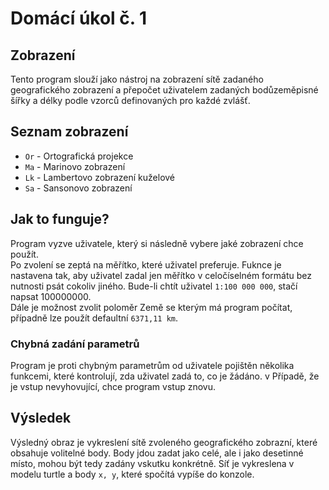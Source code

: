 # Domácí úkol č. 1
## Zobrazení
Tento program slouží jako nástroj na zobrazení sítě zadaného geografického 
zobrazení a přepočet uživatelem zadaných bodůzeměpisné šířky a délky podle 
vzorců definovaných pro každé zvlášť.

## Seznam zobrazení
- `Or` - Ortografická projekce
- `Ma` - Marinovo zobrazení
- `Lk` - Lambertovo zobrazení kuželové
- `Sa` - Sansonovo zobrazení

## Jak to funguje?
Program vyzve uživatele, který si následně vybere jaké zobrazení chce použít.  
Po zvolení se zeptá na měřítko, které uživatel preferuje. Fuknce je nastavena tak, 
aby uživatel zadal jen měřítko v celočíselném formátu bez nutnosti psát cokoliv jiného. 
Bude-li chtít uživatel `1:100 000 000`, stačí napsat 100000000.  
Dále je možnost zvolit poloměr Země se kterým má program počítat, případně
lze použít defaultní `6371,11 km`.

### Chybná zadání parametrů
Program je proti chybným parametrům od uživatele pojištěn několika funkcemi, které kontrolují, 
zda uživatel zadá to, co je žádáno. v Případě, že je vstup nevyhovující, chce program vstup znovu.

## Výsledek
Výsledný obraz je vykreslení sítě zvoleného geografického zobrazní, které obsahuje volitelné body. 
Body jdou zadat jako celé, ale i jako desetinné místo, mohou být tedy zadány vskutku konkrétně.
Síť je vykreslena v modelu turtle a body `x, y`, které spočítá vypíše do konzole. 